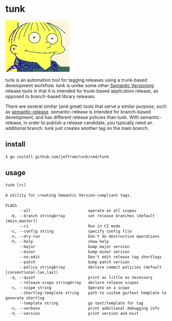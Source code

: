 # tunk

![tunk logo](tunk.png)

tunk is an automation tool for tagging releases using a trunk-based development workflow. tunk is unlike some other [Semantic Versioning](https://semver.org/) release tools in that it is intended for trunk-based application release, as opposed to branch-based library releases.

There are several similar (and great) tools that serve a similar purpose, such as [semantic-release](https://github.com/semantic-release/semantic-release). semantic-release is intended for branch-based development, and has different release policies than tunk. With semantic-release, in order to publish a release candidate, you typically need an additional branch. tunk just creates another tag on the main branch.

## install

```bash
$ go install github.com/jeffrom/tunk/cmd/tunk
```

## usage

```
tunk [rc]

A utility for creating Semantic Version-compliant tags.

FLAGS
      --all                         operate on all scopes
  -b, --branch stringArray          set release branches (default [main,master])
      --ci                          Run in CI mode
  -c, --config string               specify config file
  -n, --dry-run                     Don't do destructive operations
  -h, --help                        show help
      --major                       bump major version
      --minor                       bump minor version
      --no-edit                     Don't edit release tag shortlogs
      --patch                       bump patch version
      --policy stringArray          declare commit policies (default [conventional-lax,lax])
  -q, --quiet                       print as little as necessary
      --release-scope stringArray   declare release scopes
  -s, --scope string                Operate on a scope
      --shortlog-template string    path to custom go/text template to generate shortlog
      --template string             go text/template for tag
  -v, --verbose                     print additional debugging info
  -V, --version                     print version and exit
```
